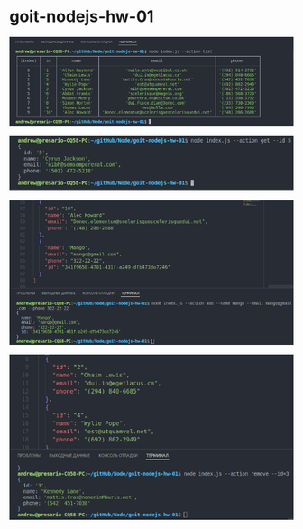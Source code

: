 # goit-nodejs-hw-01

![listContacts](actionList.png)

![getContactById](actionGet.png)

![addContact](actionAdd.png)

![removeContact](actionRemove.png)
